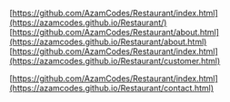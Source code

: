 [https://github.com/AzamCodes/Restaurant/index.html](https://azamcodes.github.io/Restaurant/)
[https://github.com/AzamCodes/Restaurant/about.html](https://azamcodes.github.io/Restaurant/about.html)
[https://github.com/AzamCodes/Restaurant/index.html](https://azamcodes.github.io/Restaurant/customer.html)

[https://github.com/AzamCodes/Restaurant/index.html](https://azamcodes.github.io/Restaurant/contact.html)
